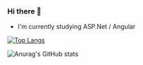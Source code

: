### Hi there 👋

- I'm currently studying ASP.Net / Angular


[![Top Langs](https://github-readme-stats.vercel.app/api/top-langs/?username=MikbalYakupoglu&layout=compact)](https://github.com/anuraghazra/github-readme-stats)


![Anurag's GitHub stats](https://github-readme-stats.vercel.app/api?username=MikbalYakupoglu&show_icons=true&theme=radical)
